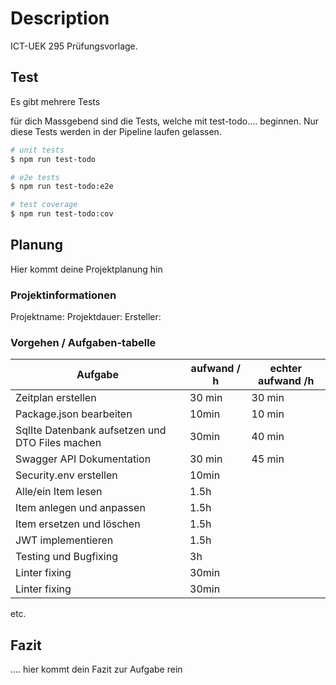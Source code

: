 # Description

ICT-UEK 295 Prüfungsvorlage.

## Test

Es gibt mehrere Tests

für dich Massgebend sind die Tests, welche mit test-todo.... beginnen. Nur diese Tests werden in der Pipeline laufen gelassen.

```bash
# unit tests
$ npm run test-todo

# e2e tests
$ npm run test-todo:e2e

# test coverage
$ npm run test-todo:cov
```

## Planung

Hier kommt deine Projektplanung hin

### Projektinformationen
Projektname: 
Projektdauer: 
Ersteller: 

### Vorgehen / Aufgaben-tabelle

| Aufgabe                                         | aufwand / h | echter aufwand /h |
|-------------------------------------------------|-------------|-------------------|
| Zeitplan erstellen                              | 30 min      | 30 min            |
| Package.json bearbeiten                         | 10min       | 10 min            |
| SqlIte Datenbank aufsetzen und DTO Files machen | 30min       | 40 min            |
| Swagger API Dokumentation                       | 30 min      | 45 min            |
| Security.env erstellen                          | 10min       |                   |
| Alle/ein Item lesen                             | 1.5h        |                   |
| Item anlegen und anpassen                       | 1.5h        |                   |
| Item ersetzen und löschen                       | 1.5h        |                   |
| JWT implementieren                              | 1.5h        |                   |
| Testing und Bugfixing                           | 3h          |                   |  
| Linter fixing                                   | 30min       |                   |
| Linter fixing                                   | 30min       |                   |

etc.

## Fazit
.... hier kommt dein Fazit zur Aufgabe rein
